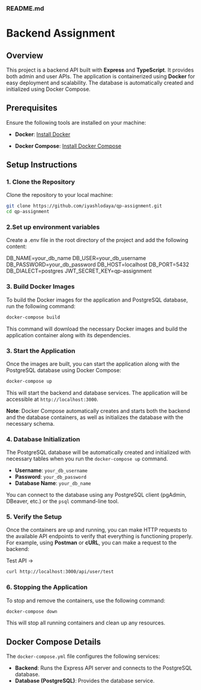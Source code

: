 ### **README.md**

# Backend Assignment

## Overview

This project is a backend API built with **Express** and **TypeScript**. It provides both admin and user APIs. The application is containerized using **Docker** for easy deployment and scalability. The database is automatically created and initialized using Docker Compose.

## Prerequisites

Ensure the following tools are installed on your machine:

- **Docker**: [Install Docker](https://www.docker.com/get-started)

- **Docker Compose**: [Install Docker Compose](https://docs.docker.com/compose/install/)

## Setup Instructions

### **1. Clone the Repository**

Clone the repository to your local machine:

```bash
git clone https://github.com/iyashlodaya/qp-assignment.git
cd qp-assignment
```

### **2.Set up environment variables** 

Create a .env file in the root directory of the project and add the following content:

DB_NAME=your_db_name
DB_USER=your_db_username
DB_PASSWORD=your_db_password
DB_HOST=localhost
DB_PORT=5432
DB_DIALECT=postgres
JWT_SECRET_KEY=qp-assignment


### **3. Build Docker Images**

To build the Docker images for the application and PostgreSQL database, run the following command:

```bash
docker-compose build
```

This command will download the necessary Docker images and build the application container along with its dependencies.

### **3. Start the Application**

Once the images are built, you can start the application along with the PostgreSQL database using Docker Compose:

```bash
docker-compose up
```

This will start the backend and database services. The application will be accessible at `http://localhost:3000`.

**Note**: Docker Compose automatically creates and starts both the backend and the database containers, as well as initializes the database with the necessary schema.

### **4. Database Initialization**

The PostgreSQL database will be automatically created and initialized with necessary tables when you run the `docker-compose up` command. 

- **Username**: `your_db_username`
- **Password**: `your_db_password`
- **Database Name**: `your_db_name`
  
You can connect to the database using any PostgreSQL client (pgAdmin, DBeaver, etc.) or the `psql` command-line tool.

### **5. Verify the Setup**

Once the containers are up and running, you can make HTTP requests to the available API endpoints to verify that everything is functioning properly. For example, using **Postman** or **cURL**, you can make a request to the backend:

Test API ->

```bash
curl http://localhost:3000/api/user/test
```

### **6. Stopping the Application**

To stop and remove the containers, use the following command:

```bash
docker-compose down
```

This will stop all running containers and clean up any resources.

## Docker Compose Details

The `docker-compose.yml` file configures the following services:

- **Backend**: Runs the Express API server and connects to the PostgreSQL database.
- **Database (PostgreSQL)**: Provides the database service.